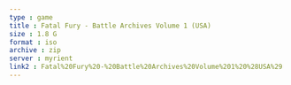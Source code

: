 ```yaml
---
type : game
title : Fatal Fury - Battle Archives Volume 1 (USA)
size : 1.8 G
format : iso
archive : zip
server : myrient
link2 : Fatal%20Fury%20-%20Battle%20Archives%20Volume%201%20%28USA%29
---
```

